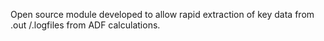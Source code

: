 Open source module developed to allow rapid extraction of key data from .out /.logfiles from ADF calculations.
